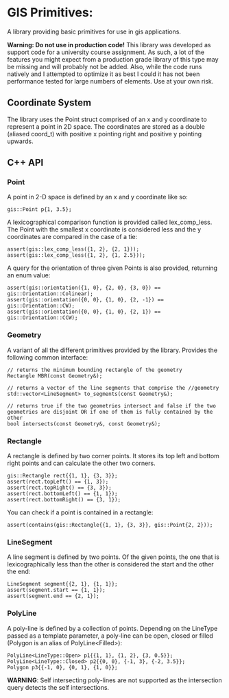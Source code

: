 # GIS Primitives:
A library providing basic primitives for use in gis applications.

 **Warning: Do not use in production code!** This library was developed as support code for a university course assignment. As such, a lot of the features you might expect from a production grade library of this type may be missing and will probably not be added. Also, while the code runs natively and I attempted to optimize it as best I could it has not been performance tested for large numbers of elements. Use at your own risk.

## Coordinate System
The library uses the Point struct comprised of an x and y coordinate to represent a point in 2D space.
The coordinates are stored as a double (aliased coord_t) with positive x pointing right and positive y pointing upwards.

## C++ API
### Point
A point in 2-D space is defined by an x and y coordinate like so:
```
gis::Point p{1, 3.5};
```

A lexicographical comparison function is provided called lex_comp_less. The Point with the smallest x coordinate is considered less and the y coordinates are compared in the case of a tie:
```
assert(gis::lex_comp_less({1, 2}, {2, 1}));
assert(gis::lex_comp_less({1, 2}, {1, 2.5}));
```
A query for the orientation of three given Points is also provided, returning an enum value:
```
assert(gis::orientation({1, 0}, {2, 0}, {3, 0}) == gis::Orientation::Colinear);
assert(gis::orientation({0, 0}, {1, 0}, {2, -1}) == gis::Orientation::CW);
assert(gis::orientation({0, 0}, {1, 0}, {2, 1}) == gis::Orientation::CCW);
```
### Geometry
A variant of all the different primitives provided by the library. Provides the following common interface:
```
// returns the minimum bounding rectangle of the geometry
Rectangle MBR(const Geometry&);

// returns a vector of the line segments that comprise the //geometry
std::vector<LineSegment> to_segments(const Geometry&);

// returns true if the two geometries intersect and false if the two geometries are disjoint OR if one of them is fully contained by the other
bool intersects(const Geometry&, const Geometry&);
```
### Rectangle
A rectangle is defined by two corner points. It stores its top left and bottom right points and can calculate the other two corners.
```
gis::Rectangle rect{{1, 1}, {3, 3}};
assert(rect.topLeft() == {1, 3});
assert(rect.topRight() == {3, 3});
assert(rect.bottomLeft() == {1, 1});
assert(rect.bottomRight() == {3, 1});
```
You can check if a point is contained in a rectangle:
```
assert(contains(gis::Rectangle{{1, 1}, {3, 3}}, gis::Point{2, 2}));
```
### LineSegment
A line segment is defined by two points. Of the given points, the one that is lexicographically less than the other is considered the start and the other the end:
```
LineSegment segment{{2, 1}, {1, 1}};
assert(segment.start == {1, 1});
assert(segment.end == {2, 1});
```
### PolyLine
A poly-line is defined by a collection of points. Depending on the LineType passed as a template parameter, a poly-line can be open, closed or filled (Polygon is an alias of PolyLine\<Filled>):
```
PolyLine<LineType::Open> p1{{1, 1}, {1, 2}, {3, 0.5}};
PolyLine<LineType::Closed> p2{{0, 0}, {-1, 3}, {-2, 3.5}};
Polygon p3{{-1, 0}, {0, 1}, {1, 0}};
```
**WARNING**: Self intersecting poly-lines are not supported as the intersection query detects the self intersections.
